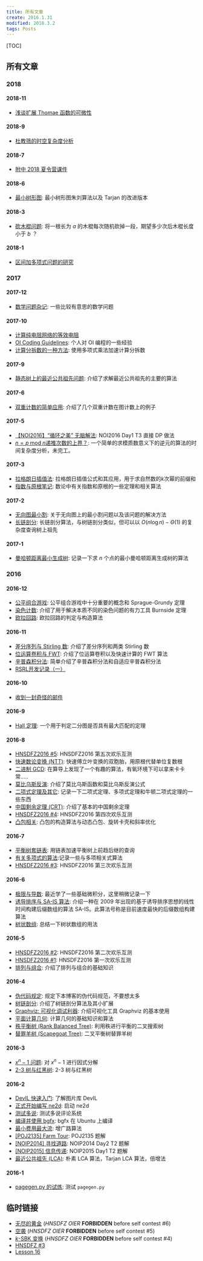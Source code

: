 ```yaml
---
title: 所有文章
create: 2016.1.31
modified: 2018.3.2
tags: Posts
---
```


[TOC]
## 所有文章
### 2018
#### 2018-11
* [浅谈扩展 Thomae 函数的可微性](blog/2018-11-24/thomae-function.html)

#### 2018-9
* [杜教筛的时空复杂度分析](blog/2018-9-11/time-space-complexity-dyh-algo.html)

#### 2018-7
* [附中 2018 夏令营课件](blog/2018-7-23/sdfzsc-2018.html)

#### 2018-6
* [最小树形图](blog/2018-6-18/mdst.html): 最小树形图朱刘算法以及 Tarjan 的改进版本

#### 2018-3
* [砍木棍问题](blog/2018-3-2/cut-the-stick.html): 将一根长为 $a$ 的木棍每次随机砍掉一段，期望多少次后木棍长度小于 $b$ ？

#### 2018-1
* [区间加多项式问题的研究](blog/2018-1-28/interval-polynomial.html)

### 2017
#### 2017-12
* [数学问题杂记](blog/2017-12-16/math-problems.html): 一些比较有意思的数学问题

#### 2017-10
* [计算纯电阻网络的等效电阻](blog/2017-10-28/resist.html)
* [OI Coding Guidelines](blog/2017-10-28/oi-coding-guidelines.html): 个人对 OI 编程的一些经验
* [计算分拆数的一种方法](blog/2017-10-1/p-and-q.html): 使用多项式乘法加速计算分拆数

#### 2017-9
* [静态树上的最近公共祖先问题](blog/2017-9-3/lca.html): 介绍了求解最近公共祖先的主要的算法

#### 2017-6
* [双重计数的简单应用](blog/2017-6-19/double-count.html): 介绍了几个双重计数在图计数上的例子

#### 2017-5
* [【NOI2016】“循环之美” 无脑解法](blog/2017-5-18/cyclic.html): NOI2016 Day1 T3 直接 DP 做法
* [$n = p \mathrm{\;mod\;} n$递推次数的上界？](blog/2017-5-8/nmodp.html): 一个简单的求模质数意义下的逆元的算法的时间复杂度分析，未完工。

#### 2017-3
* [拉格朗日插值法](blog/2017-3-18/lagrange-interpolation.html): 拉格朗日插值公式和其应用，用于求自然数的$k$次幂的前缀和
* [指数与原根笔记](blog/2017-3-8/exp-and-primitive-root.html): 数论中有关指数和原根的一些定理和相关算法

#### 2017-2
* [无向图最小割](blog/2017-2-12/mincut.html): 关于无向图上的最小割问题以及该问题的解决方法
* [长链剖分](blog/2017-2-6/long-chain.html): 长链剖分算法，与树链剖分类似，但可以以 $O(n \log n) - \Theta(1)$ 的复杂度查询树上祖先

#### 2017-1
* [曼哈顿距离最小生成树](blog/2017-1-17/manhattan-mst.html): 记录一下求 $n$ 个点的最小曼哈顿距离生成树的算法

### 2016
#### 2016-12
* [公平组合游戏](blog/2016-12-30/sg.html): 公平组合游戏中十分重要的概念和 Sprague-Grundy 定理
* [染色计数](blog/2016-12-19/burnside.html): 介绍了用于解决本质不同的染色问题的有力工具 Burnside 定理
* [欧拉回路](blog/2016-12-13/eular-tour.html): 欧拉回路的判定与构造算法

#### 2016-11
* [差分序列与 Stirling 数](blog/2016-11-29/delta-and-stirling.html): 介绍了差分序列和两类 Stirling 数
* [位运算卷积与 FWT](blog/2016-11-25/fwt.html): 介绍了位运算卷积以及快速计算的 FWT 算法
* [辛普森积分法](blog/2016-11-16/simpson.html): 简单介绍了辛普森积分法和自适应辛普森积分法
* [RSRL开发记录（一）](blog/2016-11-6/rsrl-1.html)

#### 2016-10
* [收到一封奇怪的邮件](blog/2016-10-30/strange-email.html)

#### 2016-9
* [Hall 定理](blog/2016-9-19/hall-theorem.html): 一个用于判定二分图是否具有最大匹配的定理

#### 2016-8
* [HNSDFZ2016 #5](blog/2016-8-28/hnsdfz-5.html): HNSDFZ2016 第五次欢乐互测
* [快速数论变换 (NTT)](blog/2016-8-22/ntt.html): 快速傅立叶变换的双胞胎，用原根代替单位复数根
* [二进制 GCD](blog/2016-8-19/binary-gcd.html): 在算导上发现了一个有趣的算法，有氧环境下可以拿来卡卡常.....
* [莫比乌斯反演](blog/2016-8-18/mobius.html): 介绍了莫比乌斯函数和莫比乌斯反演公式
* [二项式定理及其它](blog/2016-8-18/binomial.html): 记录一下二项式定理、多项式定理和牛顿二项式定理的一些东西
* [中国剩余定理 (CRT)](blog/2016-8-17/crt.html): 介绍了基本的中国剩余定理
* [HNSDFZ2016 #4](blog/2016-8-15/hnsdfz-4.html): HNSDFZ2016 第四次欢乐互测
* [凸包相关](blog/2016-8-11/convex-hull.html): 凸包的构造算法与动态凸包、旋转卡壳和斜率优化

#### 2016-7
* [平衡树套链表](blog/2016-7-28/bst-with-list.html): 用链表加速平衡树上前趋后继的查询
* [有关多项式的算法](blog/2016-7-21/fft.html):记录一些与多项相关式算法
* [HNSDFZ2016 #3](blog/2016-7-9/hnsdfz-3.html): HNSDFZ2016 第三次欢乐互测

#### 2016-6
* [极限与导数](blog/2016-6-23/limit-and-derivative.html): 最近学了一些基础微积分，这里稍微记录一下
* [诱导排序与 SA-IS 算法](blog/2016-6-19/sais.html): 介绍一种在 2009 年出现的基于诱导排序思想的线性时间构建后缀数组的算法 SA-IS。此算法号称是目前速度最快的后缀数组构建算法
* [树状数组](blog/2016-6-3/fenwick.html): 总结一下树状数组的用法

#### 2016-5
* [HNSDFZ2016 #2](blog/2016-5-31/hnsdfz2016-2.html): HNSDFZ2016 第二次欢乐互测
* [HNSDFZ2016 #1](blog/2016-5-31/hnsdfz2016-1.html): HNSDFZ2016 第一次欢乐互测
* [排列与组合](blog/2016-5-7/permutation-and-combination.html): 介绍了排列与组合的基础知识

#### 2016-4
* [伪代码规定](blog/2016-4-23/fake-code.html): 规定下本博客的伪代码规范，不要想太多
* [树链剖分](blog/2016-4-20/tree-split.html): 介绍了树链剖分算法及其小扩展
* [Graphviz: 可视化调试利器](blog/2016-4-16/graphviz.html): 介绍可视化工具 Graphviz 的基本使用
* [平面计算几何](blog/2016-4-12/geometry.html): 计算几何的基础知识和算法
* [秩平衡树 (Rank Balanced Tree)](blog/2016-4-10/rank-tree.html): 利用秩进行平衡的二叉搜索树
* [替罪羊树 (Scapegoat Tree)](blog/2016-4-6/scapegoat.html): 二叉平衡树替罪羊树

#### 2016-3
* [$x^n-1$ 问题](blog/2016-3-21/x-2-1.html): 对 $x^n-1$ 进行因式分解
* [2-3 树与红黑树](blog/2016-3-12/2-3-tree-and-red-black-tree.html): 2-3 树与红黑树

#### 2016-2
* [DevIL 快速入门](blog/2016-2-5/devil-usage.html): 了解图片库 DevIL
* [正式开始编写 ne2d](blog/2016-2-4/ne2d-1.html): 启动 ne2d
* [测试多说](blog/2016-2-4/comments.html): 测试多说评论系统
* [编译并使用 bgfx](blog/2016-2-3/learn-bgfx-1.html): bgfx 在 Ubuntu 上编译
* [最小费用最大流](blog/2016-2-2/mincost-maxflow.html): 增广路算法
* [[POJ2135] Farm Tour](blog/2016-2-1/farm-tour.html): POJ2135 题解
* [[NOIP2014] 寻找道路](blog/2016-2-1/find-path.html): NOIP2014 Day2 T2 题解
* [[NOIP2015] 信息传递](blog/2016-2-1/message.html): NOIP2015 Day1 T2 题解
* [最近公共祖先 (LCA)](blog/2016-2-1/lca.html): 朴素 LCA 算法，Tarjan LCA 算法，倍增法

#### 2016-1
* [pagegen.py 的试炼](blog/2016-1-31/test.html): 测试 `pagegen.py`

## 临时链接
* [无尽的黄金](blog/2016-10-3/gold.html) (*HNSDFZ OIER* **FORBIDDEN** before self contest #6)
* [空袭](blog/2016-8-25/airstrike.html) (*HNSDFZ OIER* **FORBIDDEN** before self contest #5)
* [$k$-SBK 变换](blog/2016-7-28/ksbk.html) (*HNSDFZ OIER* **FORBIDDEN** before self contest #4)
* [HNSDFZ #3](blog/2016-7-1/hnsdfz-3.html)
* [Lesson 16](blog/english/16.html)
